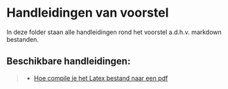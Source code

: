 # Handleidingen van voorstel

In deze folder staan alle handleidingen rond het voorstel a.d.h.v. markdown bestanden.

## Beschikbare handleidingen:

> - [Hoe compile je het Latex bestand naar een pdf](compileToPdf.md)
